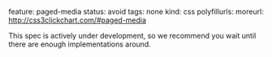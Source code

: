feature: paged-media
status: avoid
tags: none
kind: css
polyfillurls:
moreurl: http://css3clickchart.com/#paged-media

This spec is actively under development, so we recommend you wait until there are enough implementations around.
